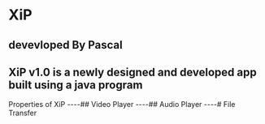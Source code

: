 # XiP
 ## devevloped By Pascal
 ## XiP v1.0 is a newly designed and developed app built using a java program 
 Properties of XiP
 ----## Video Player
 ----## Audio Player
 ----# File Transfer 
